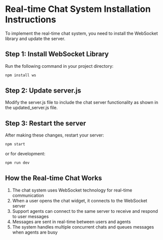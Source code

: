 # Real-time Chat System Installation Instructions

To implement the real-time chat system, you need to install the WebSocket library and update the server.

## Step 1: Install WebSocket Library

Run the following command in your project directory:

```bash
npm install ws
```

## Step 2: Update server.js

Modify the server.js file to include the chat server functionality as shown in the updated_server.js file.

## Step 3: Restart the server

After making these changes, restart your server:

```bash
npm start
```

or for development:

```bash
npm run dev
```

## How the Real-time Chat Works

1. The chat system uses WebSocket technology for real-time communication
2. When a user opens the chat widget, it connects to the WebSocket server
3. Support agents can connect to the same server to receive and respond to user messages
4. Messages are sent in real-time between users and agents
5. The system handles multiple concurrent chats and queues messages when agents are busy